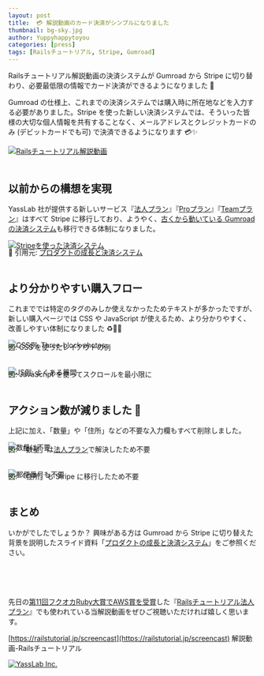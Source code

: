 ```yaml
---
layout: post
title:  💳 解説動画のカード決済がシンプルになりました
thumbnail: bg-sky.jpg
author: Yuppyhappytoyou
categories: [press]
tags: [Railsチュートリアル, Stripe, Gumroad]
---
```


Railsチュートリアル解説動画の決済システムが Gumroad から Stripe に切り替わり、必要最低限の情報でカード決済ができるようになりました 🎉

Gumroad の仕様上、これまでの決済システムでは購入時に所在地などを入力する必要がありました。Stripe を使った新しい決済システムでは、そういった皆様の大切な個人情報を共有することなく、メールアドレスとクレジットカードのみ (デビットカードでも可) で決済できるようになります 💳✨

<div class="center" style="margin-bottom: 50px;">
  <a href="https://railstutorial.jp/screencast"><img alt="Railsチュートリアル解説動画" src="https://i.gyazo.com/4c8a535a801c8cc5b275343aa98f79e1.png" /></a>
</div>

## 以前からの構想を実現

YassLab 社が提供する新しいサービス『[法人プラン](https://railstutorial.jp/business)』『[Proプラン](https://railsguides.jp/pro)』『[Teamプラン](https://railsguides.jp/pro)』はすべて Stripe に移行しており、ようやく、[古くから動いている Gumroad の決済システム](https://qiita.com/yasulab/items/63cb3dea01ebc89fa81c)も移行できる体制になりました。

[![Stripeを使った決済システム](https://i.gyazo.com/f5bbd1c240a7b10a96998fe1abeabc6d.jpg)](https://speakerdeck.com/yasulab/case-studies-of-rails-applications?slide=25)
<div class="center" style="margin-top: -20px;">
  📜 引用元: <a href="https://speakerdeck.com/yasulab/case-studies-of-rails-applications">プロダクトの成長と決済システム</a>
</div>

<br>

## より分かりやすい購入フロー

これまででは特定のタグのみしか使えなかったためテキストが多かったですが、新しい購入ページでは CSS や JavaScript が使えるため、より分かりやすく、改善しやすい体制になりました ♻️🔧✨

![CSS例: Three-block photos](https://i.gyazo.com/627cf8f1b32a791132d1cf18a5e45da5.png)
<div class="center" style="margin-top: -30px;">図: CSS を使ったレイアウトの例</div>

<br>

![JS例: よくある質問](https://i.gyazo.com/a1d4c5405a2a11c47656cc8bae03ecd0.png)
<div class="center" style="margin-top: -30px;">図: JavaScript を使ってスクロールを最小限に</div>

<br>

## アクション数が減りました 💓

上記に加え、「数量」や「住所」などの不要な入力欄もすべて削除しました。

![数量は不要](https://i.gyazo.com/c5bc271cd1f16dc30b41f1d76c91a1e8.png)
<div class="center" style="margin-top: -30px;">図: 「数量」は<a href="https://railstutorial.jp/business">法人プラン</a>で解決したため不要</div>

<br>

![郵便番号も不要](https://i.gyazo.com/9a65faf313165b27036110a76b34aa54.png)
<div class="center" style="margin-top: -30px;">図: 「住所」も Stripe に移行したため不要</div>

<br>

## まとめ

いかがでしたでしょうか？ 興味がある方は Gumroad から Stripe に切り替えた背景を説明したスライド資料「[プロダクトの成長と決済システム](https://speakerdeck.com/yasulab/case-studies-of-rails-applications)」をご参照ください。

<div style="margin-bottom: 80px;">
  <script async class="speakerdeck-embed" data-id="30289234a2f743b6b2827602cfbc5991" data-ratio="1.33333333333333" src="//speakerdeck.com/assets/embed.js"></script>
</div>

先日の[第11回フクオカRuby大賞でAWS賞を受賞](https://yasslab.jp/ja/news/ceremony-of-fukuoka-ruby-award-2019)した『[Railsチュートリアル法人プラン](https://railstutorial.jp/business)』でも使われている当解説動画をぜひご視聴いただければ嬉しく思います。

[https://railstutorial.jp/screencast](https://railstutorial.jp/screencast) 解説動画-Railsチュートリアル

[![YassLab Inc.](/img/logos/800x200.png)](/)



